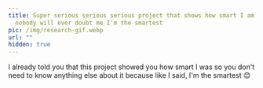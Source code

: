 ```yaml
---
title: Super serious serious serious project that shows how smart I am so that
  nobody will ever doubt me I'm the smartest
pic: /img/research-gif.webp
url: ""
hidden: true
---
```


I already told you that this project showed you how smart I was so you don't need to know anything else about it because like I said, I'm the smartest 😊
